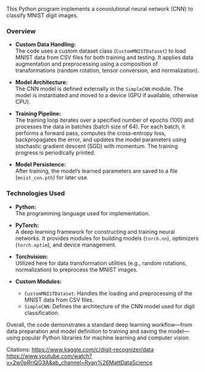 This Python program implements a convolutional neural network (CNN) to classify MNIST digit images. 

### Overview
- **Custom Data Handling:**  
  The code uses a custom dataset class (`CustomMNISTDataset`) to load MNIST data from CSV files for both training and testing. It applies data augmentation and preprocessing using a composition of transformations (random rotation, tensor conversion, and normalization).

- **Model Architecture:**  
  The CNN model is defined externally in the `SimpleCNN` module. The model is instantiated and moved to a device (GPU if available, otherwise CPU).

- **Training Pipeline:**  
  The training loop iterates over a specified number of epochs (100) and processes the data in batches (batch size of 64). For each batch, it performs a forward pass, computes the cross-entropy loss, backpropagates the error, and updates the model parameters using stochastic gradient descent (SGD) with momentum. The training progress is periodically printed.

- **Model Persistence:**  
  After training, the model’s learned parameters are saved to a file (`mnist_cnn.pth`) for later use.

### Technologies Used
- **Python:**  
  The programming language used for implementation.

- **PyTorch:**  
  A deep learning framework for constructing and training neural networks. It provides modules for building models (`torch.nn`), optimizers (`torch.optim`), and device management.

- **Torchvision:**  
  Utilized here for data transformation utilities (e.g., random rotations, normalization) to preprocess the MNIST images.

- **Custom Modules:**  
  - `CustomMNISTDataset`: Handles the loading and preprocessing of the MNIST data from CSV files.
  - `SimpleCNN`: Defines the architecture of the CNN model used for digit classification.


Overall, the code demonstrates a standard deep learning workflow—from data preparation and model definition to training and saving the model—using popular Python libraries for machine learning and computer vision.

Citations:
https://www.kaggle.com/c/digit-recognizer/data
https://www.youtube.com/watch?v=2w0pRriQG3A&ab_channel=Ryan%26MattDataScience